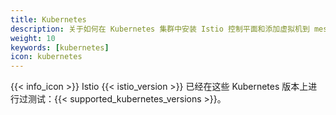 ```yaml
---
title: Kubernetes
description: 关于如何在 Kubernetes 集群中安装 Istio 控制平面和添加虚拟机到 mesh 中的说明。
weight: 10
keywords: [kubernetes]
icon: kubernetes
---
```


{{< info_icon >}} Istio {{< istio_version >}} 已经在这些 Kubernetes 版本上进行过测试：{{< supported_kubernetes_versions >}}。
